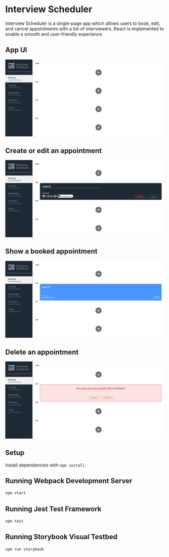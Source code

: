 # Interview Scheduler

Interview Scheduler is a single-page app which allows users to book, edit, and cancel appointments with a list of interviewers. React is implemented to enable a smooth and user-friendly experience.

## App UI

!["Screenshot of app-ui"](https://github.com/JasonDisj/scheduler/blob/master/docs/app-ui.png?raw=true)

## Create or edit an appointment

!["Screenshot of create-appointment"](https://github.com/JasonDisj/scheduler/blob/master/docs/create-appointment.png?raw=true)

## Show a booked appointment

!["Screenshot of show-appointment"](https://github.com/JasonDisj/scheduler/blob/master/docs/show-appointment.png?raw=true)

## Delete an appointment

!["Screenshot of delete-appointment"](https://github.com/JasonDisj/scheduler/blob/master/docs/delete-appointment.png?raw=true)

## Setup

Install dependencies with `npm install`.

## Running Webpack Development Server

```sh
npm start
```

## Running Jest Test Framework

```sh
npm test
```

## Running Storybook Visual Testbed

```sh
npm run storybook
```
